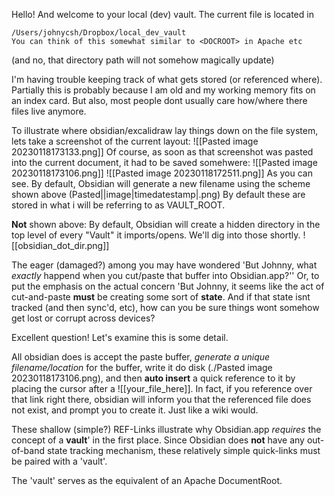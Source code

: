 Hello! And welcome to your local (dev) vault.  The current file is located in
```
/Users/johnycsh/Dropbox/local_dev_vault
You can think of this somewhat similar to <DOCROOT> in Apache etc
```
(and no, that directory path will not somehow magically update)

I'm having trouble keeping track of what gets stored (or referenced where). Partially this is probably because I am old and my working memory fits on an index card. But also,  most people dont usually care how/where there files live anymore. 

To illustrate where obsidian/excalidraw lay things down on the file system, lets take a screenshot of the current layout:
![[Pasted image 20230118173133.png]]
Of course, as soon as that screenshot was pasted into the current document, it had to be saved somehwere:
![[Pasted image 20230118173106.png]]
![[Pasted image 20230118172511.png]]
As you can see. By default, Obsidian will generate a new filename using the scheme shown above (Pasted||image|timedatestamp|.png) By default these are stored in what i will be referring to as VAULT_ROOT.

**Not** shown above: By default, Obsidian will create a hidden  directory in the top level of every "Vault" it imports/opens. We'll dig into those shortly.
![[obsidian_dot_dir.png]]


The eager (damaged?) among you may have wondered 'But Johnny, what *exactly* happend when you cut/paste that buffer into Obsidian.app?'' Or, to put the emphasis on the actual concern 'But Johnny, it seems like the act of cut-and-paste **must** be creating some sort of **state**. And if that state isnt tracked (and then sync'd, etc), how can you be sure things wont somehow get lost or corrupt across devices?

Excellent question! Let's examine this is some detail.

All obsidian does is accept the paste buffer, *generate a unique filename/location* for the buffer, write it do disk (./Pasted image 20230118173106.png), and then __auto insert__ a quick reference to it by placing the cursor after a ![[your_file_here]].  In fact, if you reference over that link right there, obsidian will inform you that the referenced file does not exist, and prompt you to create it. Just like a wiki would.

These shallow (simple?) REF-Links illustrate why Obsidian.app *requires* the concept of a **vault**' in the first place. Since Obsidian does __not__ have any out-of-band state tracking mechanism, these relatively simple quick-links must be paired with a 'vault'. 

The 'vault' serves as the equivalent of an Apache DocumentRoot.



